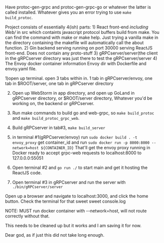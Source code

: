 Have protoc-gen-grpc and protoc-gen-grpc-go or whatever the latter is called installed. Whatever gives you an error trying to use `make build_protoc`.

Project consists of essentially 4(ish) parts: 1) React front-end 
						*including Web/* in src which containts javascript protocol buffers build from make. You can find the command with make or make help.
						 Just trying a vanilla make in the directory containing the makefile will automatically call the about function.
					      2) Gin backend serving running on port 30000 serving ReactJS front-end. Does not contain any proto-stuff
					      3) gRPCserver/server(the client in the gRPCserver directory was just there to test the gRPCserver/server
					      4) The Envoy docker container information
					      	Envoy dir with Dockerfile and envoy.yaml file.

1)open up terminal. open 3 tabs within in. 1 tab in gRPCserver/envoy, one tab in $ROOT/server, one tab in gRPCserver directory

2) Open up WebStorm in app directory, and open up GoLand in gRPCserver directory, or $ROOT/server directory, Whatever you'd be working on, the backend or gRPCserver.

3) Run make commands to build go and web-grpc, so `make build_protoc` and `make build_protoc_grpc_web`.

4) Build gRPCserver in tab#3, `make build_server`

3) in terminal #1(gRPCserver/envoy) run `sudo docker build . -t envoy_proxy`
	get container_id and run `sudo docker run -p 8000:8000 --network=host ${CONTAINER_ID}`
	That'll get the envoy proxy running in Docker ready to accept grpc-web requests to localhost:8000 to 127.0.0.0:55051
4) Open terminal #2 and `go run ./` to start main and get it hosting the ReactJS code.

5) Open terminal #3 in gRPCserver and run the server with `./bin/gRPCserver/server`


Open up a browser and navigate to localhost:3000, and click the home button. Check the terminal for that sweet sweet console.log

NOTE: MUST run docker container with --network=host, will not route correctly without that.

This needs to be cleaned up but it works and I am saving it for now.

Dear god, as if just this did not take long enough.
